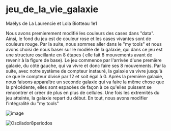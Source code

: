 # jeu_de_la_vie_galaxie

Maëlys de La Laurencie et Lola Biotteau 1e1

Nous avons premierement modifié les couleurs des cases dans "data". Ainsi, le fond du jeu est de couleur rose et les cases vivantes sont de couleurs rouge.
Par la suite, nous sommes aller dans le "my tools" et nous avons choisi de nous baser sur le modèle de la galaxie, qui dans ce jeu est une structure oscillante en 8 étapes ( elle fait 8 mouvements avant de revenir à la figure de base).
Le jeu commence par l'arrivée d'une première galaxie, du côté gauche, qui va vivre et donc faire ses 8 mouvements.
Par la suite, avec notre système de compteur instauré, la galaxie va vivre jusqu'à ce que le compteur divisé par 12 et soit égal à 0. Après la première galaxie, nous faisons apparaître un seconde galaxie qui va faire la même chose que la précédente, elles sont espacées de façon à ce qu'elles puissent se rencontrer et créer de plus en plus de cellules. Une fois les extremités du jeu atteinte, la galaxie repart du début. 
En tout, nous avons modifier l'intégralité du "my tools"

![image](https://user-images.githubusercontent.com/91456099/171114484-9904fec6-7a77-4fd6-9b07-efba4bc978c1.png)

![Oscilador8periodos](https://user-images.githubusercontent.com/91456099/171115726-c0ebe27e-e82b-41bf-8e71-5f2d8ba74a10.gif)

